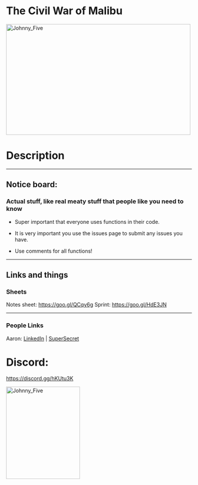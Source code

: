 # The Civil War of Malibu 
<img src="https://upload.wikimedia.org/wikipedia/en/e/e5/Malibu_%28Official_Single_Cover%29_by_Miley_Cyrus.png" alt="Johnny_Five" width="500px" height="300px">

# Description


***

## Notice board:

### Actual stuff, like real meaty stuff that people like you need to know

- Super important that everyone uses functions in their code.

- It is very important you use the issues page to submit any issues you have.

- Use comments for all functions!

***

## Links and things
### Sheets
Notes sheet: https://goo.gl/QCqy6g
Sprint: https://goo.gl/HdE3JN

***

### People Links 

Aaron: [LinkedIn](https://www.linkedin.com/in/aaron-m-15689b94/) | [SuperSecret](https://www.youtube.com/watch?v=dQw4w9WgXcQ)

# Discord:
https://discord.gg/hKUtu3K

<img src="https://reservebar.global.ssl.fastly.net/media/catalog/product/cache/1/image/9df78eab33525d08d6e5fb8d27136e95/m/a/malori.jpg" alt="Johnny_Five" width="200px" height="250px">
